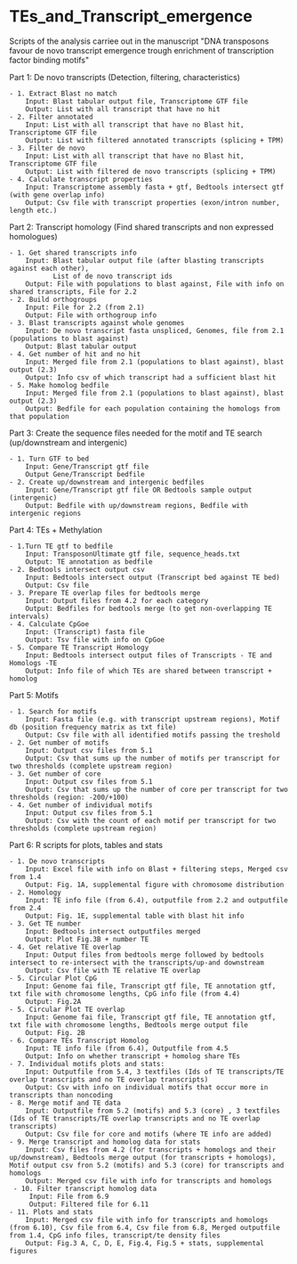# TEs_and_Transcript_emergence

Scripts of the analysis carriee out in the manuscript "DNA transposons favour de novo transcript emergence trough enrichment of transcription factor binding motifs"

Part 1: De novo transcripts (Detection, filtering, characteristics)

	- 1. Extract Blast no match
		Input: Blast tabular output file, Transcriptome GTF file
		Output: List with all transcript that have no hit
	- 2. Filter annotated
		Input: List with all transcript that have no Blast hit, Transcriptome GTF file
		Output: List with filtered annotated transcripts (splicing + TPM)
	- 3. Filter de novo
		Input: List with all transcript that have no Blast hit, Transcriptome GTF file
		Output: List with filtered de novo transcripts (splicing + TPM)
	- 4. Calculate transcript properties
		Input: Transcriptome assembly fasta + gtf, Bedtools intersect gtf (with gene overlap info)
		Output: Csv file with transcript properties (exon/intron number, length etc.)

Part 2: Transcript homology (Find shared transcripts and non expressed homologues)

	- 1. Get shared transcripts info
		Input: Blast tabular output file (after blasting transcripts against each other), 
		       List of de novo transcript ids
		Output: File with populations to blast against, File with info on shared transcripts, File for 2.2
	- 2. Build orthogroups
		Input: File for 2.2 (from 2.1)
		Output: File with orthogroup info
	- 3. Blast transcripts against whole genomes
		Input: De novo transcript fasta unspliced, Genomes, file from 2.1 (populations to blast against)
		Output: Blast tabular output
	- 4. Get number of hit and no hit
		Input: Merged file from 2.1 (populations to blast against), blast output (2.3)
		Output: Info csv of which transcript had a sufficient blast hit
	- 5. Make homolog bedfile
		Input: Merged file from 2.1 (populations to blast against), blast output (2.3)
		Output: Bedfile for each population containing the homologs from that population

Part 3: Create the sequence files needed for the motif and TE search (up/downstream and intergenic)

	- 1. Turn GTF to bed
		Input: Gene/Transcript gtf file
		Output Gene/Transcript bedfile
	- 2. Create up/downstream and intergenic bedfiles
		Input: Gene/Transcript gtf file OR Bedtools sample output (intergenic)
		Output: Bedfile with up/downstream regions, Bedfile with intergenic regions

Part 4: TEs + Methylation

	- 1.Turn TE gtf to bedfile
		Input: TransposonUltimate gtf file, sequence_heads.txt
		Output: TE annotation as bedfile
	- 2. Bedtools intersect output csv
		Input: Bedtools intersect output (Transcript bed against TE bed)
		Output: Csv file
	- 3. Prepare TE overlap files for bedtools merge
		Input: Output files from 4.2 for each category
		Output: Bedfiles for bedtools merge (to get non-overlapping TE intervals)
	- 4. Calculate CpGoe
		Input: (Transcript) fasta file
		Output: Tsv file with info on CpGoe
	- 5. Compare TE Transcript Homology
		Input: Bedtools intersect output files of Transcripts - TE and Homologs -TE
		Output: Info file of which TEs are shared between transcript + homolog

Part 5: Motifs

	- 1. Search for motifs
		Input: Fasta file (e.g. with transcript upstream regions), Motif db (position frequency matrix as txt file)
		Output: Csv file with all identified motifs passing the treshold
	- 2. Get number of motifs
		Input: Output csv files from 5.1
		Output: Csv that sums up the number of motifs per transcript for two thresholds (complete upstream region)
	- 3. Get number of core
		Input: Output csv files from 5.1
		Output: Csv that sums up the number of core per transcript for two thresholds (region: -200/+100)
	- 4. Get number of individual motifs
		Input: Output csv files from 5.1
		Output: Csv with the count of each motif per transcript for two thresholds (complete upstream region)

Part 6: R scripts for plots, tables and stats

	- 1. De novo transcripts
		Input: Excel file with info on Blast + filtering steps, Merged csv from 1.4
		Output: Fig. 1A, supplemental figure with chromosome distribution
	- 2. Homology
		Input: TE info file (from 6.4), outputfile from 2.2 and outputfile from 2.4
		Output: Fig. 1E, supplemental table with blast hit info
	- 3. Get TE number
		Input: Bedtools intersect outputfiles merged
		Output: Plot Fig.3B + number TE
	- 4. Get relative TE overlap
		Input: Output files from bedtools merge followed by bedtools intersect to re-intersect with the transcripts/up-and downstream
		Output: Csv file with TE relative TE overlap
	- 5. Circular Plot CpG
		Input: Genome fai file, Transcript gtf file, TE annotation gtf, txt file with chromosome lengths, CpG info file (from 4.4)
		Output: Fig.2A
	- 5. Circular Plot TE overlap	
		Input: Genome fai file, Transcript gtf file, TE annotation gtf, txt file with chromosome lengths, Bedtools merge output file
		Output: Fig. 2B
	- 6. Compare TEs Transcript Homolog
		Input: TE info file (from 6.4), Outputfile from 4.5
		Output: Info on whether transcript + homolog share TEs
	- 7. Individual motifs plots and stats:
		Input: Outputfile from 5.4, 3 textfiles (Ids of TE transcripts/TE overlap transcripts and no TE overlap transcripts)
		Output: Csv with info on individual motifs that occur more in transcripts than noncoding 
	- 8. Merge motif and TE data
		Input: Outputfile from 5.2 (motifs) and 5.3 (core) , 3 textfiles (Ids of TE transcripts/TE overlap transcripts and no TE overlap transcripts)
		Output: Csv file for core and motifs (where TE info are added)
	- 9. Merge transcript and homolog data for stats
		Input: Csv files from 4.2 (for transcripts + homologs and their up/downstream), Bedtools merge output (for transcripts + homologs), Motif output csv fron 5.2 (motifs) and 5.3 (core) for transcripts and homologs
		Output: Merged csv file with info for transcripts and homologs
 	 - 10. Filter transcript homolog data
   		 Input: File from 6.9
   		 Output: Filtered file for 6.11
	- 11. Plots and stats
		Input: Merged csv file with info for transcripts and homologs (from 6.10), Csv file from 6.4, Csv file from 6.8, Merged outputfile from 1.4, CpG info files, transcript/te density files
		Output: Fig.3 A, C, D, E, Fig.4, Fig.5 + stats, supplemental figures
